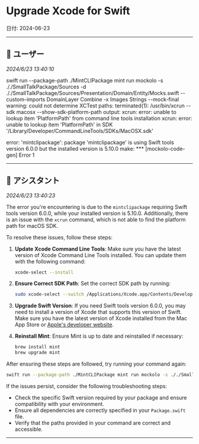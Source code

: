 # Upgrade Xcode for Swift

日付: 2024-06-23

---

## 👤 ユーザー
*2024/6/23 13:40:10*

swift run --package-path ./MintCLIPackage mint run mockolo -s ././SmallTalkPackage/Sources -d ././SmallTalkPackage/Sources/Presentation/Domain/Entity/Mocks.swift --custom-imports DomainLayer Combine -x Images Strings --mock-final
warning: could not determine XCTest paths: terminated(1): /usr/bin/xcrun --sdk macosx --show-sdk-platform-path output:
    xcrun: error: unable to lookup item 'PlatformPath' from command line tools installation
    xcrun: error: unable to lookup item 'PlatformPath' in SDK '/Library/Developer/CommandLineTools/SDKs/MacOSX.sdk'
    
error: 'mintclipackage': package 'mintclipackage' is using Swift tools version 6.0.0 but the installed version is 5.10.0
make: *** [mockolo-code-gen] Error 1

---

## 🤖 アシスタント
*2024/6/23 13:40:23*

The error you're encountering is due to the `mintclipackage` requiring Swift tools version 6.0.0, while your installed version is 5.10.0. Additionally, there is an issue with the `xcrun` command, which is not able to find the platform path for macOS SDK.

To resolve these issues, follow these steps:

1. **Update Xcode Command Line Tools**:
   Make sure you have the latest version of Xcode Command Line Tools installed. You can update them with the following command:
   ```sh
   xcode-select --install
   ```

2. **Ensure Correct SDK Path**:
   Set the correct SDK path by running:
   ```sh
   sudo xcode-select --switch /Applications/Xcode.app/Contents/Developer
   ```

3. **Upgrade Swift Version**:
   If you need Swift tools version 6.0.0, you may need to install a version of Xcode that supports this version of Swift. Make sure you have the latest version of Xcode installed from the Mac App Store or [Apple's developer website](https://developer.apple.com/xcode/).

4. **Reinstall Mint**:
   Ensure Mint is up to date and reinstalled if necessary:
   ```sh
   brew install mint
   brew upgrade mint
   ```

After ensuring these steps are followed, try running your command again:

```sh
swift run --package-path ./MintCLIPackage mint run mockolo -s ././SmallTalkPackage/Sources -d ././SmallTalkPackage/Sources/Presentation/Domain/Entity/Mocks.swift --custom-imports DomainLayer Combine -x Images Strings --mock-final
```

If the issues persist, consider the following troubleshooting steps:

- Check the specific Swift version required by your package and ensure compatibility with your environment.
- Ensure all dependencies are correctly specified in your `Package.swift` file.
- Verify that the paths provided in your command are correct and accessible.

---
